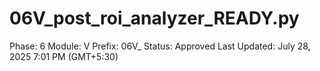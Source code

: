 # 06V_post_roi_analyzer_READY.py

Phase: 6
Module: V
Prefix: 06V_
Status: Approved
Last Updated: July 28, 2025 7:01 PM (GMT+5:30)
